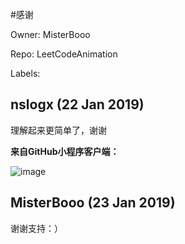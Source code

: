 #感谢

Owner: MisterBooo

Repo: LeetCodeAnimation

Labels: 

## nslogx (22 Jan 2019)

理解起来更简单了，谢谢

**来自GitHub小程序客户端：**

![image](https://user-images.githubusercontent.com/8692455/51429898-b159f400-1c4e-11e9-91a1-59cd1fab5042.png)

## MisterBooo (23 Jan 2019)

谢谢支持：）


